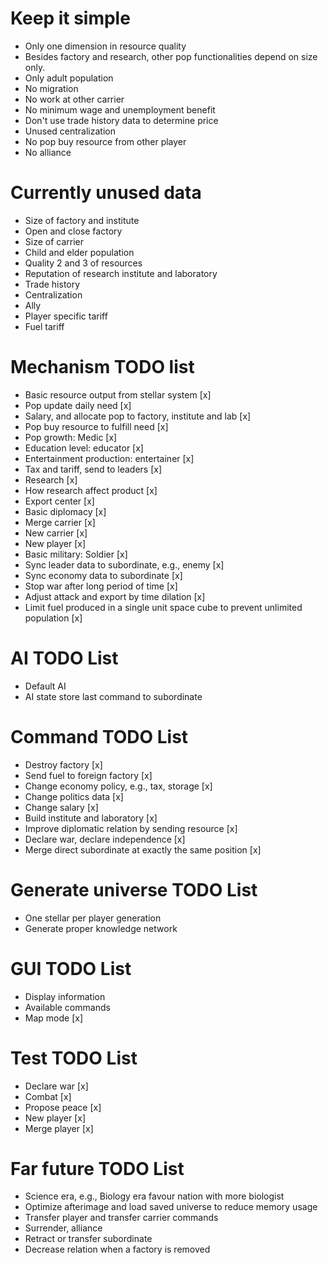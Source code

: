 # Keep it simple
* Only one dimension in resource quality
* Besides factory and research, other pop functionalities depend on size only.
* Only adult population
* No migration
* No work at other carrier
* No minimum wage and unemployment benefit
* Don't use trade history data to determine price
* Unused centralization
* No pop buy resource from other player
* No alliance

# Currently unused data
* Size of factory and institute
* Open and close factory
* Size of carrier
* Child and elder population
* Quality 2 and 3 of resources
* Reputation of research institute and laboratory
* Trade history
* Centralization
* Ally
* Player specific tariff
* Fuel tariff

# Mechanism TODO list
* Basic resource output from stellar system [x]
* Pop update daily need [x]
* Salary, and allocate pop to factory, institute and lab [x]
* Pop buy resource to fulfill need [x]
* Pop growth: Medic [x]
* Education level: educator [x]
* Entertainment production: entertainer [x]
* Tax and tariff, send to leaders [x]
* Research [x]
* How research affect product [x]
* Export center [x]
* Basic diplomacy [x]
* Merge carrier [x]
* New carrier [x]
* New player [x]
* Basic military: Soldier [x]
* Sync leader data to subordinate, e.g., enemy [x]
* Sync economy data to subordinate [x]
* Stop war after long period of time [x]
* Adjust attack and export by time dilation [x]
* Limit fuel produced in a single unit space cube to prevent unlimited population [x]

# AI TODO List
* Default AI
* AI state store last command to subordinate

# Command TODO List
* Destroy factory [x]
* Send fuel to foreign factory [x]
* Change economy policy, e.g., tax, storage [x]
* Change politics data [x]
* Change salary [x]
* Build institute and laboratory [x]
* Improve diplomatic relation by sending resource [x]
* Declare war, declare independence [x]
* Merge direct subordinate at exactly the same position [x]

# Generate universe TODO List
* One stellar per player generation
* Generate proper knowledge network

# GUI TODO List
* Display information
* Available commands
* Map mode [x]

# Test TODO List
* Declare war [x]
* Combat [x]
* Propose peace [x]
* New player [x]
* Merge player [x]

# Far future TODO List
* Science era, e.g., Biology era favour nation with more biologist
* Optimize afterimage and load saved universe to reduce memory usage
* Transfer player and transfer carrier commands
* Surrender, alliance
* Retract or transfer subordinate
* Decrease relation when a factory is removed